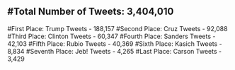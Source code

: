 #Total Number of Tweets: 3,404,010 
---
#First Place: Trump Tweets - 188,157
#Second Place: Cruz Tweets - 92,088
#Third Place: Clinton Tweets - 60,347
#Fourth Place: Sanders Tweets - 42,103
#Fifth Place: Rubio Tweets - 40,369
#Sixth Place: Kasich Tweets - 8,834
#Seventh Place: Jeb! Tweets - 4,265
#Last Place: Carson Tweets - 3,429
